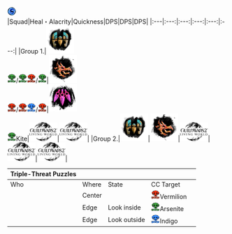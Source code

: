 <img src="../_image/strike mission/20px-Strike_Mission_(map_icon).png" width="20px" height="20px" title="Strike Mission Icon" alt=""></img>   
|Squad|Heal・Alacrity|Quickness|DPS|DPS|DPS|
|:---|:---:|:---:|:---:|:---:|:---:|
|Group 1.|<img src="../_image/general/profession/Mechanist_icon_(highres).png" width="64px" height="64px" title="Mechanist" alt=""></img></br><img src="../_image/strike mission/olc/Arsenite.png" width="20px" height="20px" title="Arsenite" alt=""></img>/<img src="../_image/strike mission/olc/Arsenite.png" width="20px" height="20px" title="Arsenite" alt=""></img><img src="../_image/strike mission/olc/Vermilion.png" width="20px" height="20px" title="Vermilion" alt=""></img>/<img src="../_image/strike mission/olc/Arsenite.png" width="20px" height="20px" title="Arsenite" alt=""></img>|<img src="../_image/general/profession/Herald_icon_(highres).png" width="64px" height="64px" title="Herald" alt=""></img></br><img src="../_image/strike mission/olc/Vermilion.png" width="20px" height="20px" title="Vermilion" alt=""></img>/<img src="../_image/strike mission/olc/Vermilion.png" width="20px" height="20px" title="Vermilion" alt=""></img><img src="../_image/strike mission/olc/Indigo.png" width="20px" height="20px" title="Indigo" alt=""></img>/<img src="../_image/strike mission/olc/Vermilion.png" width="20px" height="20px" title="Vermilion" alt=""></img>|<img src="../_image/general/profession/Virtuoso_icon_(highres).png" width="64px" height="64px" title="Virtuoso" alt=""></img></br><img src="../_image/strike mission/olc/Arsenite.png" width="20px" height="20px" title="Arsenite" alt=""></img>Kite|<img src="../_image/general/profession/Living_World_logo.png" width="64px" height="auto" title="DPS" alt=""></img>|<img src="../_image/general/profession/Living_World_logo.png" width="64px" height="auto" title="DPS" alt=""></img>|
|Group 2.|<img src="../_image/general/profession/Mechanist_icon_(highres).png" width="64px" height="64px" title="Mechanist" alt=""></img>|<img src="../_image/general/profession/Herald_icon_(highres).png" width="64px" height="64px" title="Herald" alt=""></img>|<img src="../_image/general/profession/Living_World_logo.png" width="64px" height="auto" title="DPS" alt=""></img>|<img src="../_image/general/profession/Living_World_logo.png" width="64px" height="auto" title="DPS" alt=""></img>|<img src="../_image/general/profession/Living_World_logo.png" width="64px" height="auto" title="DPS" alt=""></img>|
   
|Triple-Threat Puzzles|||||
|---|:---|:---|:---|:---|
|Who|Where|State|CC Target||
||Center||<img src="../_image/strike mission/olc/Vermilion.png" width="20px" height="20px" title="Vermilion" alt=""></img>Vermilion||
||Edge|Look inside|<img src="../_image/strike mission/olc/Arsenite.png" width="20px" height="20px" title="Arsenite" alt=""></img>Arsenite||
||Edge|Look outside|<img src="../_image/strike mission/olc/Indigo.png" width="20px" height="20px" title="Indigo" alt=""></img>Indigo||
